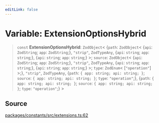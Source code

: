 ```yaml
---
editLink: false
---
```


# Variable: ExtensionOptionsHybrid

> `const` **ExtensionOptionsHybrid**: `ZodObject`\< \{`path`: `ZodObject`\< \{`api`: `ZodString`; `app`: `ZodString`;},
> `"strip"`, `ZodTypeAny`, \{`api`: `string`; `app`: `string`;}, \{`api`: `string`; `app`: `string`;} \>; `source`:
> `ZodObject`\< \{`api`: `ZodString`; `app`: `ZodString`;}, `"strip"`, `ZodTypeAny`, \{`api`: `string`; `app`:
> `string`;}, \{`api`: `string`; `app`: `string`;} \>; `type`: `ZodEnum`\< [`"operation"`] \>;}, `"strip"`,
> `ZodTypeAny`, \{`path`: `{ app: string; api: string; }`; `source`: `{ app: string; api: string; }`; `type`:
> `"operation"`;}, \{`path`: `{ app: string; api: string; }`; `source`: `{ app: string; api: string; }`; `type`:
> `"operation"`;} \>

## Source

[packages/constants/src/extensions.ts:62](https://github.com/directus/directus/blob/7789a6c53/packages/constants/src/extensions.ts#L62)
